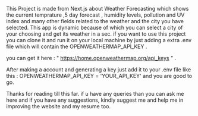 This Project is made from Next.js about Weather Forecasting which shows the current temprature ,5 day forecast , humidity levels, pollution and UV index and many other fields related to the weather and the city you have selected. This app is dynamic because of which you can select a city of your choosing and get its weather in a sec. if you want to use this  project you can clone it and run it on your local machine by just adding a extra .env file which will contain the OPENWEATHERMAP_API_KEY .

you can get it here : " https://home.openweathermap.org/api_keys " .

After making a account and generating a key just add  it to your .env file like this :
OPENWEATHERMAP_API_KEY = 'YOUR_API_KEY'  and you are good to go.

 Thanks for reading till this far. if u have any queries than you can ask me here and if you have any suggestions, kindly suggest me and help me in improving the website and my resume too.